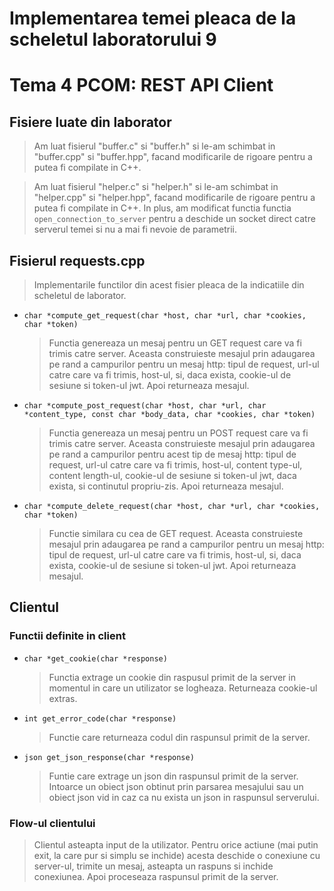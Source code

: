 # Implementarea temei pleaca de la scheletul laboratorului 9

# Tema 4 PCOM: REST API Client

## Fisiere luate din laborator

> Am luat fisierul "buffer.c" si "buffer.h" si le-am schimbat in "buffer.cpp" si "buffer.hpp", facand modificarile de rigoare pentru a putea fi compilate in C++.

> Am luat fisierul "helper.c" si "helper.h" si le-am schimbat in "helper.cpp" si "helper.hpp", facand modificarile de rigoare pentru a putea fi compilate in C++. In plus, am modificat functia functia `open_connection_to_server` pentru a deschide un socket direct catre serverul temei si nu a mai fi nevoie de parametrii.

## Fisierul requests.cpp

> Implementarile functilor din acest fisier pleaca de la indicatiile din scheletul de laborator.

- `char *compute_get_request(char *host, char *url, char *cookies, char *token)`

    >  Functia genereaza un mesaj pentru un GET request care va fi trimis catre server. Aceasta construieste mesajul prin adaugarea pe rand a campurilor pentru un mesaj http: tipul de request, url-ul catre care va fi trimis, host-ul, si, daca exista, cookie-ul de sesiune si token-ul jwt. Apoi returneaza mesajul.

- `char *compute_post_request(char *host, char *url, char *content_type, const char *body_data, char *cookies, char *token)`

    > Functia genereaza un mesaj pentru un POST request care va fi trimis catre server. Aceasta construieste mesajul prin adaugarea pe rand a campurilor pentru acest tip de mesaj http: tipul de request, url-ul catre care va fi trimis, host-ul, content type-ul, content length-ul, cookie-ul de sesiune si token-ul jwt, daca exista, si continutul propriu-zis. Apoi returneaza mesajul.

- `char *compute_delete_request(char *host, char *url, char *cookies, char *token)`

    > Functie similara cu cea de GET request. Aceasta construieste mesajul prin adaugarea pe rand a campurilor pentru un mesaj http: tipul de request, url-ul catre care va fi trimis, host-ul, si, daca exista, cookie-ul de sesiune si token-ul jwt. Apoi returneaza mesajul.

## Clientul



### Functii definite in client

- `char *get_cookie(char *response)`

    > Functia extrage un cookie din raspusul primit de la server in momentul in care un utilizator se logheaza. Returneaza cookie-ul extras.

- `int get_error_code(char *response)`

    > Functie care returneaza codul din raspunsul primit de la server.

- `json get_json_response(char *response)`

    > Funtie care extrage un json din raspunsul primit de la server. Intoarce un obiect json obtinut prin parsarea mesajului sau un obiect json vid in caz ca nu exista un json in raspunsul serverului.

### Flow-ul clientului

> Clientul asteapta input de la utilizator. Pentru orice actiune (mai putin exit, la care pur si simplu se inchide) acesta deschide o conexiune cu server-ul, trimite un mesaj, asteapta un raspuns si inchide conexiunea. Apoi proceseaza raspunsul primit de la server.